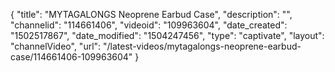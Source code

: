 {
    "title": "MYTAGALONGS Neoprene Earbud Case",
    "description": "",
    "channelid": "114661406",
    "videoid": "109963604",
    "date_created": "1502517867",
    "date_modified": "1504247456",
    "type": "captivate",
    "layout": "channelVideo",
    "url": "\/latest-videos\/mytagalongs-neoprene-earbud-case\/114661406-109963604"
}